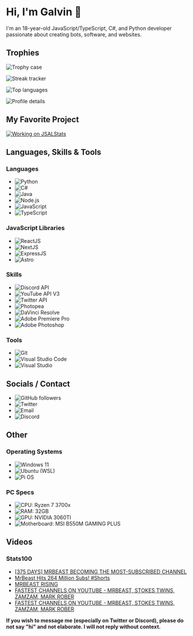# Hi, I'm Galvin 👋

I'm an 18-year-old JavaScript/TypeScript, C#, and Python developer passionate about creating bots, software, and websites.

## Trophies
![Trophy case](https://github-profile-trophy.vercel.app/?username=GalvinPython&theme=radical&no-bg=true&no-frame=true&column=6)

![Streak tracker](https://github-readme-streak-stats.herokuapp.com/?user=GalvinPython&theme=highcontrast&background=0d1117&ring=FFFFFF&fire=FFFFFF&currStreakLabel=DDDDDD&sideLabels=EBEBEB&dates=EBEBEB)

![Top languages](https://github-readme-stats.vercel.app/api/top-langs/?username=GalvinPython&layout=compact&bg_color=0d1117&text_color=EBEBEB&title_color=FFF&langs_count=6)

![Profile details](https://github-profile-summary-cards.vercel.app/api/cards/profile-details?username=galvinpython&theme=github)

## My Favorite Project
[![Working on JSALStats](https://github-readme-stats.vercel.app/api/pin/?username=GalvinPython&repo=JSALStats&bg_color=0d1117&text_color=EBEBEB&title_color=FFF)](https://github.com/GalvinPython/jsalstats)

## Languages, Skills & Tools

### Languages
- ![Python](https://img.shields.io/badge/Python-FFD43B?style=for-the-badge&logo=python&logoColor=blue)
- ![C#](https://img.shields.io/badge/c%23-512BD4.svg?style=for-the-badge&logo=csharp&logoColor=white)
- ![Java](https://img.shields.io/badge/Java-f89820.svg?style=for-the-badge&logo=openjdk&logoColor=black)
- ![Node.js](https://img.shields.io/badge/node.js-339933.svg?style=for-the-badge&logo=Node.js&logoColor=white)
- ![JavaScript](https://img.shields.io/badge/javascript-F7DF1E?style=for-the-badge&logo=javascript&logoColor=black)
- ![TypeScript](https://img.shields.io/badge/typescript-3178C6?style=for-the-badge&logo=typescript&logoColor=white)

### JavaScript Libraries
- ![ReactJS](https://img.shields.io/badge/react-61DAFB.svg?style=for-the-badge&logo=react&logoColor=black)
- ![NextJS](https://img.shields.io/badge/next.js-000000.svg?style=for-the-badge&logo=nextdotjs&logoColor=white)
- ![ExpressJS](https://img.shields.io/badge/express.js-000000.svg?style=for-the-badge&logo=express&logoColor=white)
- ![Astro](https://img.shields.io/badge/astro%20(Learning)-BC52EE.svg?style=for-the-badge&logo=astro&logoColor=white)

### Skills
- ![Discord API](https://img.shields.io/badge/Discord%20api-5865F2.svg?style=for-the-badge&logo=discord&logoColor=white)
- ![YouTube API V3](https://img.shields.io/badge/youtube%20api-FF0000?style=for-the-badge&logo=youtube&logoColor=white)
- ![Twitter API](https://img.shields.io/badge/X%20(Twitter)%20API-000000.svg?style=for-the-badge&logo=x&logoColor=white)
- ![Photopea](https://img.shields.io/badge/photopea-18A497.svg?style=for-the-badge&logo=photopea&logoColor=white)
- ![DaVinci Resolve](https://img.shields.io/badge/davinci%20resolve-383838.svg?style=for-the-badge)
- ![Adobe Premiere Pro](https://img.shields.io/badge/Adobe%20Premiere%20Pro-9999FF.svg?style=for-the-badge&logo=adobepremierepro&logoColor=white)
- ![Adobe Photoshop](https://img.shields.io/badge/Adobe%20Photoshop-31A8FF.svg?style=for-the-badge&logo=adobephotoshop&logoColor=white)

### Tools
- ![Git](https://img.shields.io/badge/git-%23F05033.svg?style=for-the-badge&logo=git&logoColor=white)
- ![Visual Studio Code](https://img.shields.io/badge/visual%20studio%20code-007ACC.svg?style=for-the-badge&logo=visualstudiocode&logoColor=white)
- ![Visual Studio](https://img.shields.io/badge/visual%20studio-5C2D91.svg?style=for-the-badge&logo=visualstudio&logoColor=white)

## Socials / Contact
- ![GitHub followers](https://img.shields.io/github/followers/galvinpython?style=for-the-badge)
- ![Twitter](https://img.shields.io/badge/X%20(Twitter)-ReallyGalvin-000000?style=for-the-badge&logo=x&logoColor=white)
- ![Email](https://img.shields.io/badge/Email-hey@stats100.xyz-D14836?style=for-the-badge&logo=gmail&logoColor=white)
- ![Discord](https://img.shields.io/badge/Discord-imgalvin-5865F2.svg?style=for-the-badge&logo=discord&logoColor=white)

## Other

### Operating Systems
- ![Windows 11](https://img.shields.io/badge/Windows%2011-0078D4.svg?style=for-the-badge&logo=windows&logoColor=white)
- ![Ubuntu (WSL)](https://img.shields.io/badge/ubuntu%20(WSL)-E95420.svg?style=for-the-badge&logo=ubuntu&logoColor=white)
- ![Pi OS](https://img.shields.io/badge/Pi%20OS-A22846.svg?style=for-the-badge&logo=raspberrypi&logoColor=white)

### PC Specs
- ![CPU: Ryzen 7 3700x](https://img.shields.io/badge/CPU-Ryzen%207%203700x-ED1C24.svg?style=for-the-badge&logo=amd&logoColor=white)
- ![RAM: 32GB](https://img.shields.io/badge/RAM-32GB-000000.svg?style=for-the-badge&logo=corsair&logoColor=white)
- ![GPU: NVIDIA 3060TI](https://img.shields.io/badge/GPU-NVIDIA%203060TI-76B900.svg?style=for-the-badge&logo=nvidia&logoColor=white)
- ![Motherboard: MSI B550M GAMING PLUS](https://img.shields.io/badge/Motherboard-MSI%20B550M%20GAMING%20PLUS-FF0000.svg?style=for-the-badge&logo=msi&logoColor=white)

## Videos
### Stats100
<!-- YOUTUBE:START -->
- [[375 DAYS] MRBEAST BECOMING THE MOST-SUBSCRIBED CHANNEL](https://www.youtube.com/watch?v=cWSH5L2yh90)
- [MrBeast Hits 264 Million Subs! #Shorts](https://www.youtube.com/watch?v=hCNupZN1Clg)
- [MRBEAST RISING](https://www.youtube.com/watch?v=G-XWk9DQnRE)
- [FASTEST CHANNELS ON YOUTUBE - MRBEAST, STOKES TWINS, ZAMZAM, MARK ROBER](https://www.youtube.com/watch?v=CpcpDRoRgBQ)
- [FASTEST CHANNELS ON YOUTUBE - MRBEAST, STOKES TWINS, ZAMZAM, MARK ROBER](https://www.youtube.com/watch?v=73dM62PCHNw)
<!-- YOUTUBE:END -->

**If you wish to message me (especially on Twitter or Discord), please do not say "hi" and not elaborate. I will not reply without context.**
